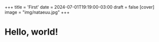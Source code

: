 +++
title = 'First'
date = 2024-07-01T19:19:00-03:00
draft = false
[cover]
    image = "img/nataeuu.jpg"
+++

# Hello, world!
